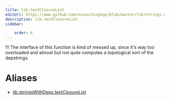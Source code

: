 ```yaml
---
title: lib.textClosureList
editUrl: https://www.github.com/nixos/nixpkgs/blob/master/lib/strings-with-deps.nix#L61C21
description: lib.textClosureList
sidebar:

    order: 8
---
```


!!! The interface of this function is kind of messed up, since
it's way too overloaded and almost but not quite computes a
topological sort of the depstrings.


# Aliases

- [lib.stringsWithDeps.textClosureList](/nix-doc-comments/reference/lib/stringsWithDeps/lib-stringsWithDeps-textClosureList)


